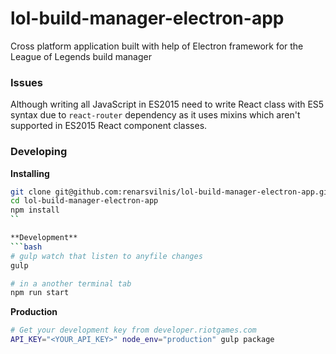 # lol-build-manager-electron-app
Cross platform application built with help of Electron framework for the League of Legends build manager


### Issues
Although writing all JavaScript in ES2015 need to write React class with ES5 syntax due to `react-router` dependency as it uses mixins which aren't supported in ES2015 React component classes.


### Developing

**Installing**
```bash
git clone git@github.com:renarsvilnis/lol-build-manager-electron-app.git
cd lol-build-manager-electron-app
npm install
``

**Development**
```bash
# gulp watch that listen to anyfile changes
gulp

# in a another terminal tab
npm run start
```

**Production**
```bash
# Get your development key from developer.riotgames.com
API_KEY="<YOUR_API_KEY>" node_env="production" gulp package
```